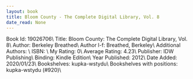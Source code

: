 ```yaml
---
layout: book
title: Bloom County - The Complete Digital Library, Vol. 8
date_read: None
---
```


Book Id: 19026706\ 
Title: Bloom County: The Complete Digital Library, Vol. 8\ 
Author: Berkeley Breathed\ 
Author l-f: Breathed, Berkeley\ 
Additional Authors: \ 
ISBN: \ 
My Rating: 0\ 
Average Rating: 4.23\ 
Publisher: IDW Publishing\ 
Binding: Kindle Edition\ 
Year Published: 2012\ 
Date Added: 2020/01/23\ 
Bookshelves: kupka-wstydu\ 
Bookshelves with positions: kupka-wstydu (#920)\ 

